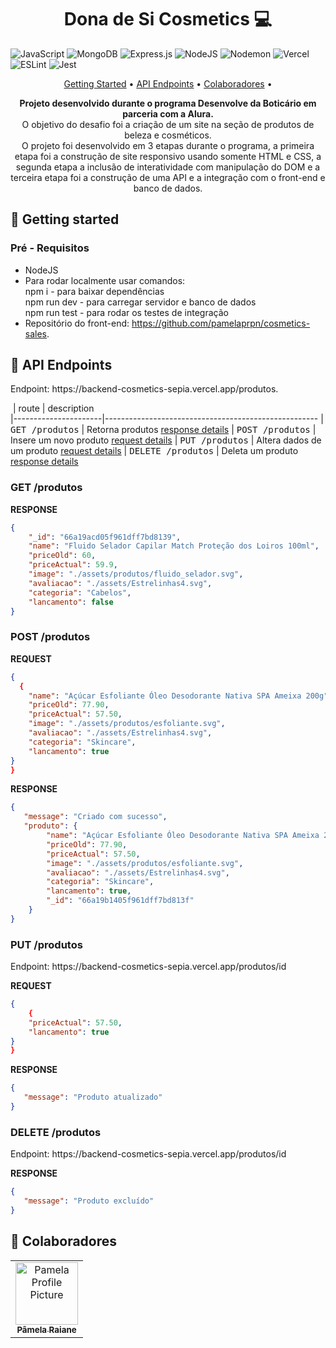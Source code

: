 



<h1 align="center" style="font-weight: bold;">Dona de Si Cosmetics 💻</h1>

![JavaScript](https://img.shields.io/badge/javascript-%23323330.svg?style=for-the-badge&logo=javascript&logoColor=%23F7DF1E)
![MongoDB](https://img.shields.io/badge/MongoDB-%234ea94b.svg?style=for-the-badge&logo=mongodb&logoColor=white)
![Express.js](https://img.shields.io/badge/express.js-%23404d59.svg?style=for-the-badge&logo=express&logoColor=%2361DAFB)
![NodeJS](https://img.shields.io/badge/node.js-6DA55F?style=for-the-badge&logo=node.js&logoColor=white)
![Nodemon](https://img.shields.io/badge/NODEMON-%23323330.svg?style=for-the-badge&logo=nodemon&logoColor=%BBDEAD)
![Vercel](https://img.shields.io/badge/vercel-%23000000.svg?style=for-the-badge&logo=vercel&logoColor=white)
![ESLint](https://img.shields.io/badge/ESLint-4B3263?style=for-the-badge&logo=eslint&logoColor=white)
![Jest](https://img.shields.io/badge/-jest-%23C21325?style=for-the-badge&logo=jest&logoColor=white)

<p align="center">
 <a href="#started">Getting Started</a> • 
 <a href="#routes">API Endpoints</a> •
 <a href="#colab">Colaboradores</a> •
</p>

<p align="center">
  <b>Projeto desenvolvido durante o programa Desenvolve da Boticário em parceria com a Alura.</b></br>
  O objetivo do desafio foi a criação de um site na seção de produtos de beleza e cosméticos.</br>
  O projeto foi desenvolvido em 3 etapas durante o programa, a primeira etapa foi a construção de site responsivo usando somente HTML e CSS, a segunda etapa a inclusão de interatividade com manipulação do DOM e a terceira etapa foi a construção de uma API e a integração com o front-end e banco de dados. 
</p>

<h2 id="started">🚀 Getting started</h2>


<h3>Pré - Requisitos</h3>

- NodeJS
- Para rodar localmente usar comandos: </br>
    npm i - para baixar dependências </br>
    npm run dev - para carregar servidor e banco de dados </br>
    npm run test - para rodar os testes de integração </br>
- Repositório do front-end: https://github.com/pamelaprpn/cosmetics-sales.


<h2 id="routes">📍 API Endpoints</h2>

<p>Endpoint: https://backend-cosmetics-sepia.vercel.app/produtos.</p>

​
| route               | description                                          
|----------------------|-----------------------------------------------------
| <kbd>GET /produtos</kbd>     | Retorna produtos [response details](#get-auth-detail)
| <kbd>POST /produtos</kbd>     | Insere um novo produto [request details](#post-auth-detail)
| <kbd>PUT /produtos</kbd>     | Altera dados de um produto [request details](#put-auth-detail)
| <kbd>DELETE /produtos</kbd>     | Deleta um produto [response details](#delete-auth-detail)

<h3 id="get-auth-detail">GET /produtos</h3>

**RESPONSE**
```json
{
    "_id": "66a19acd05f961dff7bd8139",
    "name": "Fluido Selador Capilar Match Proteção dos Loiros 100ml",
    "priceOld": 60,
    "priceActual": 59.9,
    "image": "./assets/produtos/fluido_selador.svg",
    "avaliacao": "./assets/Estrelinhas4.svg",
    "categoria": "Cabelos",
    "lancamento": false
}
```

<h3 id="post-auth-detail">POST /produtos</h3>


**REQUEST**
```json
{
  {
    "name": "Açúcar Esfoliante Óleo Desodorante Nativa SPA Ameixa 200g",
    "priceOld": 77.90,
    "priceActual": 57.50,
    "image": "./assets/produtos/esfoliante.svg",
    "avaliacao": "./assets/Estrelinhas4.svg",
    "categoria": "Skincare",
    "lancamento": true
}
}
```

**RESPONSE**
```json
{
   "message": "Criado com sucesso",
   "produto": {
        "name": "Açúcar Esfoliante Óleo Desodorante Nativa SPA Ameixa 200g",
        "priceOld": 77.90,
        "priceActual": 57.50,
        "image": "./assets/produtos/esfoliante.svg",
        "avaliacao": "./assets/Estrelinhas4.svg",
        "categoria": "Skincare",
        "lancamento": true,
        "_id": "66a19b1405f961dff7bd813f"
    }
}
```

<h3 id="put-auth-detail">PUT /produtos</h3>

<p>Endpoint: https://backend-cosmetics-sepia.vercel.app/produtos/id</p>

**REQUEST**
```json
{
    {   
    "priceActual": 57.50,
    "lancamento": true
}
}
```

**RESPONSE**
```json
{
   "message": "Produto atualizado"
}
```

<h3 id="delete-auth-detail">DELETE /produtos</h3>

<p>Endpoint: https://backend-cosmetics-sepia.vercel.app/produtos/id</p>


**RESPONSE**
```json
{
   "message": "Produto excluído"
}
```

<h2 id="colab">🤝 Colaboradores</h2>

<table>
    <tr>
        <td align="center">
        <a href="#">
            <img src="https://avatars.githubusercontent.com/u/41830544?v=4" width="100px;" alt="Pamela Profile Picture"/><br>
            <sub>
            <b>Pâmela Raiane</b>
            </sub>
        </a>
        </td>
    </tr>
</table>